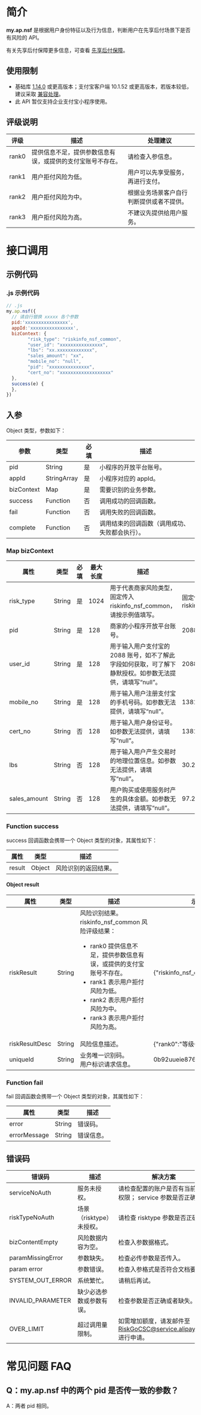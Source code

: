 # 简介
**my.ap.nsf** 是根据用户身份特征以及行为信息，判断用户在先享后付场景下是否有风险的 API。

有关先享后付保障更多信息，可查看 [先享后付保障](https://opendocs.alipay.com/mini/introduce/non-sufficient-funds)。

## 使用限制

- 基础库 [1.14.0](https://opendocs.alipay.com/mini/framework/lib) 或更高版本；支付宝客户端 10.1.52 或更高版本，若版本较低，建议采取 [兼容处理](https://opendocs.alipay.com/mini/framework/compatibility)。
- 此 API 暂仅支持企业支付宝小程序使用。

## 评级说明
| **评级** | **描述** | **处理建议** |
| --- | --- | --- |
| rank0 | 提供信息不足，提供参数信息有误，或提供的支付宝账号不存在。 | 请检查入参信息。 |
| rank1 | 用户拒付风险为低。 | 用户可以先享受服务，再进行支付。 |
| rank2 | 用户拒付风险为中。 | 根据业务场景客户自行判断提供或者不提供。 |
| rank3 | 用户拒付风险为高。 | 不建议先提供给用户服务。 |

# 接口调用

## 示例代码

### .js 示例代码
```javascript
// .js
my.ap.nsf({
  // 请自行替换 xxxxx 各个参数
  pid:'xxxxxxxxxxxxxxxx',
  appId:'xxxxxxxxxxxxxxxx',
  bizContext: {
        "risk_type": "riskinfo_nsf_common", 
        "user_id": "xxxxxxxxxxxxxxxx", 
        "lbs": "xx.xxxxxxxxxxxxx", 
        "sales_amount": "xx", 
        "mobile_no": "null", 
        "pid": "xxxxxxxxxxxxxxx",
        "cert_no": "xxxxxxxxxxxxxxxxxxx"
  },
  success(e) {
  },
})
```

## 入参
Object 类型，参数如下：

| **参数** | **类型** | **必填** | **描述** |
| --- | --- | --- | --- |
| pid | String | 是 | 小程序的开放平台账号。 |
| appId | StringArray | 是 | 小程序对应的 appId。 |
| bizContext | Map | 是 | 需要识别的业务参数。 |
| success | Function | 否 | 调用成功的回调函数。 |
| fail | Function | 否 | 调用失败的回调函数。 |
| complete | Function | 否 | 调用结束的回调函数（调用成功、失败都会执行）。 |

### Map bizContext
| **属性** | **类型** | **必填** | **最大长度** | **描述** | **示例值** |
| --- | --- | --- | --- | --- | --- |
| risk_type | String | 是 | 1024 | 用于代表商家风险类型，固定传入 riskinfo_nsf_common，请按示例值填写。 | 固定传入riskinfo_nsf_common |
| pid | String | 是 | 128 | 商家的小程序开放平台账号。 | 2088345256451234 |
| user_id | String | 是 | 128 | 用于输入用户支付宝的 2088 账号，如不了解此字段如何获取，可了解下静默授权。如参数无法提供，请填写“null”。 | 2088501624560335 |
| mobile_no | String | 是 | 128 | 用于输入用户注册支付宝的手机号码。如参数无法提供，请填写“null”。 | 13810935692 |
| cert_no | String | 否 | 128 | 用于输入用户身份证号。如参数无法提供，请填写“null”。 | 13810935692 |
| lbs | String | 否 | 128 | 用于输入用户产生交易时的地理位置信息。如参数无法提供，请填写“null”。 | 30.2727707248263 |
| sales_amount | String | 否 | 128 | 用户购买或使用服务时产生的具体金额。如参数无法提供，请填写“null”。 | 97.23 |

### Function success
success 回调函数会携带一个 Object 类型的对象，其属性如下：

| **属性** | **类型** | **描述** |
| --- | --- | --- |
| result | Object | 风险识别的返回结果。 |

#### Object result
| **属性** | **类型** | **描述** | **示例值** |
| --- | --- | --- | --- |
| riskResult | String | 风险识别结果。<br />riskinfo_nsf_common 风险评级结果：<ul><li>rank0 提供信息不足，提供参数信息有误，或提供的支付宝账号不存在。</li><li>rank1 表示用户拒付风险为低。</li><li>rank2 表示用户拒付风险为中。</li><li>rank3 表示用户拒付风险为高。</li></ul> | {\"riskinfo_nsf_common\":\"rank1\"} |
| riskResultDesc | String | 风险信息描述。 | {\"rank0\":\"等级0\"} |
| uniqueId | String | 业务唯一识别码。<br />用户标识请求信息。 | 0b92uueie87636222 |


### Function fail
fail 回调函数会携带一个 Object 类型的对象，其属性如下：

| **属性** | **类型** | **描述** |
| --- | --- | --- |
| error | String | 错误码。 |
| errorMessage | String | 错误信息。 |

## 错误码
| **错误码** | **描述** | **解决方案** |
| --- | --- | --- |
| serviceNoAuth | 服务未授权。 | 请检查配置的账户是否有当前接口权限； service 参数是否正确。 |
| riskTypeNoAuth | 场景（risktype）未授权。 | 请检查 risktype 参数是否正确。 |
| bizContentEmpty | 风险数据内容为空。 | 检查入参数据格式。 |
| paramMissingError | 参数缺失。 | 检查必传参数是否传入。 |
| param error | 参数错误。 | 检查入参格式是否符合文档要求。 |
| SYSTEM_OUT_ERROR | 系统繁忙。 | 请稍后再试。 |
| INVALID_PARAMETER | 缺少必选参数或参数有误。 | 检查参数是否正确或者缺失。 |
| OVER_LIMIT | 超过调用量限制。 | 如需增加额度，请发邮件至 RiskGoCSC@service.alipay.com 进行申请。 |

# 常见问题 FAQ

## Q：my.ap.nsf 中的两个 pid 是否传一致的参数？ 
A：两者 pid 相同。
